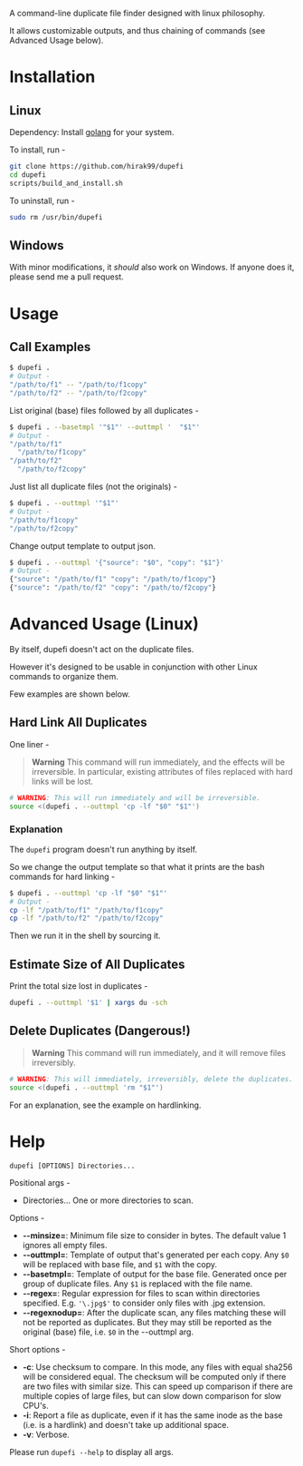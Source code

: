 A command-line duplicate file finder designed with linux philosophy.

It allows customizable outputs, and thus chaining of commands (see Advanced
Usage below).

# Installation

## Linux

Dependency: Install [golang](https://go.dev/doc/install) for your system.

To install, run -

```bash
git clone https://github.com/hirak99/dupefi
cd dupefi
scripts/build_and_install.sh
```

To uninstall, run -
```bash
sudo rm /usr/bin/dupefi
````

## Windows
With minor modifications, it *should* also work on Windows. If anyone does it,
please send me a pull request.

# Usage

## Call Examples
```bash
$ dupefi .
# Output -
"/path/to/f1" -- "/path/to/f1copy"
"/path/to/f2" -- "/path/to/f2copy"
```

List original (base) files followed by all duplicates -
```bash
$ dupefi . --basetmpl '"$1"' --outtmpl '  "$1"'
# Output -
"/path/to/f1"
  "/path/to/f1copy"
"/path/to/f2"
  "/path/to/f2copy"
```

Just list all duplicate files (not the originals) -
```bash
$ dupefi . --outtmpl '"$1"'
# Output -
"/path/to/f1copy"
"/path/to/f2copy"
```

Change output template to output json.
```bash
$ dupefi . --outtmpl '{"source": "$0", "copy": "$1"}'
# Output -
{"source": "/path/to/f1" "copy": "/path/to/f1copy"}
{"source": "/path/to/f2" "copy": "/path/to/f2copy"}
```

# Advanced Usage (Linux)
By itself, dupefi doesn't act on the duplicate files.

However it's designed to be usable in conjunction with other Linux commands to organize them.

Few examples are shown below.

## Hard Link All Duplicates

One liner -
> **Warning**
> This command will run immediately, and the effects will be irreversible.
> In particular, existing attributes of files replaced with hard links will be lost.

```bash
# WARNING: This will run immediately and will be irreversible.
source <(dupefi . --outtmpl 'cp -lf "$0" "$1"')
```

### Explanation
The `dupefi` program doesn't run anything by itself.

So we change the output template so that what it prints are the bash commands
for hard linking -

```bash
$ dupefi . --outtmpl 'cp -lf "$0" "$1"'
# Output -
cp -lf "/path/to/f1" "/path/to/f1copy"
cp -lf "/path/to/f2" "/path/to/f2copy"
```

Then we run it in the shell by sourcing it.

## Estimate Size of All Duplicates

Print the total size lost in duplicates -

```bash
dupefi . --outtmpl '$1' | xargs du -sch
```

## Delete Duplicates (Dangerous!)

> **Warning**
> This command will run immediately, and it will remove files irreversibly.

```bash
# WARNING: This will immediately, irreversibly, delete the duplicates.
source <(dupefi . --outtmpl 'rm "$1"')
```

For an explanation, see the example on hardlinking.

# Help

`dupefi [OPTIONS] Directories...`

Positional args -
* Directories... One or more directories to scan.

Options -

* **--minsize=**: Minimum file size to consider in bytes. The default value 1
  ignores all empty files.
* **--outtmpl=**: Template of output that's generated per each copy. Any `$0`
  will be replaced with base file, and `$1` with the copy.
* **--basetmpl=**: Template of output for the base file. Generated once per group
  of duplicate files. Any `$1` is replaced with the file name.
* **--regex=**: Regular expression for files to scan within directories
  specified. E.g. `'\.jpg$'` to consider only files with .jpg extension.
* **--regexnodup=**: After the duplicate scan, any files matching these will not
  be reported as duplicates. But they may still be reported as the original
  (base) file, i.e. `$0` in the --outtmpl arg.

Short options -
* **-c**: Use checksum to compare. In this mode, any files with equal sha256
  will be considered equal. The checksum will be computed only if there are two
  files with similar size. This can speed up comparison if there are multiple
  copies of large files, but can slow down comparison for slow CPU's.
* **-i**: Report a file as duplicate, even if it has the same inode as the base
  (i.e. is a hardlink) and doesn't take up additional space.
* **-v**: Verbose.

Please run `dupefi --help` to display all args.
